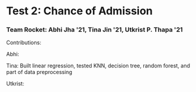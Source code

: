 # Test 2: Chance of Admission
### Team Rocket: Abhi Jha '21, Tina Jin '21, Utkrist P. Thapa '21
Contributions: 

Abhi:

Tina: Built linear regression, tested KNN, decision tree, random forest, and part of data preprocessing

Utkrist:
